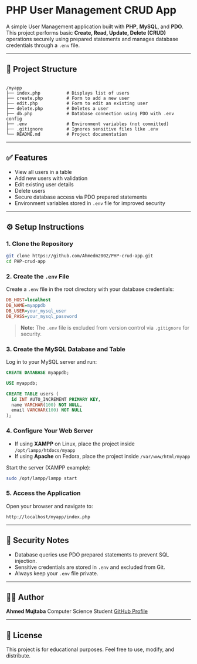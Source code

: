 # PHP User Management CRUD App

A simple User Management application built with **PHP**, **MySQL**, and **PDO**.  
This project performs basic **Create, Read, Update, Delete (CRUD)** operations securely using prepared statements and manages database credentials through a `.env` file.

---

## 📁 Project Structure

```

/myapp
├── index.php          # Displays list of users
├── create.php         # Form to add a new user
├── edit.php           # Form to edit an existing user
├── delete.php         # Deletes a user
├── db.php             # Database connection using PDO with .env config
├── .env               # Environment variables (not committed)
├── .gitignore         # Ignores sensitive files like .env
└── README.md          # Project documentation

```

---

## ✅ Features

- View all users in a table
- Add new users with validation
- Edit existing user details
- Delete users
- Secure database access via PDO prepared statements
- Environment variables stored in `.env` file for improved security

---

## ⚙️ Setup Instructions

### 1. Clone the Repository

```bash
git clone https://github.com/Ahmedm2002/PHP-crud-app.git
cd PHP-crud-app
```

### 2. Create the `.env` File

Create a `.env` file in the root directory with your database credentials:

```ini
DB_HOST=localhost
DB_NAME=myappdb
DB_USER=your_mysql_user
DB_PASS=your_mysql_password
```

> **Note:** The `.env` file is excluded from version control via `.gitignore` for security.

### 3. Create the MySQL Database and Table

Log in to your MySQL server and run:

```sql
CREATE DATABASE myappdb;

USE myappdb;

CREATE TABLE users (
  id INT AUTO_INCREMENT PRIMARY KEY,
  name VARCHAR(100) NOT NULL,
  email VARCHAR(100) NOT NULL
);
```

### 4. Configure Your Web Server

- If using **XAMPP** on Linux, place the project inside `/opt/lampp/htdocs/myapp`
- If using **Apache** on Fedora, place the project inside `/var/www/html/myapp`

Start the server (XAMPP example):

```bash
sudo /opt/lampp/lampp start
```

### 5. Access the Application

Open your browser and navigate to:

```
http://localhost/myapp/index.php
```

---

## 🔐 Security Notes

- Database queries use PDO prepared statements to prevent SQL injection.
- Sensitive credentials are stored in `.env` and excluded from Git.
- Always keep your `.env` file private.

---

## 🧑‍💻 Author

**Ahmed Mujtaba**
Computer Science Student
[GitHub Profile](https://github.com/Ahmedm2002)

---

## 📝 License

This project is for educational purposes.
Feel free to use, modify, and distribute.
